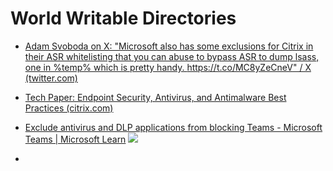 # World Writable Directories
- [Adam Svoboda on X: "Microsoft also has some exclusions for Citrix in their ASR whitelisting that you can abuse to bypass ASR to dump lsass, one in %temp% which is pretty handy. https://t.co/MC8yZeCneV" / X (twitter.com)](https://twitter.com/adamsvoboda/status/1723077674254442669)
- [Tech Paper: Endpoint Security, Antivirus, and Antimalware Best Practices (citrix.com)](https://docs.citrix.com/en-us/tech-zone/build/tech-papers/antivirus-best-practices.html)
- [Exclude antivirus and DLP applications from blocking Teams - Microsoft Teams | Microsoft Learn](https://learn.microsoft.com/en-us/microsoftteams/troubleshoot/teams-administration/include-exclude-teams-from-antivirus-dlp)
	![](Screenshots/Pasted%20image%2020231121050659.png)

- 